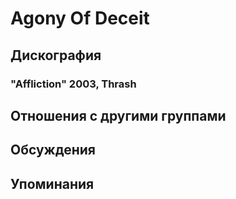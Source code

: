 # Agony Of Deceit



## Дискография

### "Affliction" 2003, Thrash




## Отношения с другими группами


## Обсуждения


## Упоминания

